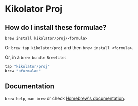 # Kikolator Proj

## How do I install these formulae?

`brew install kikolator/proj/<formula>`

Or `brew tap kikolator/proj` and then `brew install <formula>`.

Or, in a `brew bundle` `Brewfile`:

```ruby
tap "kikolator/proj"
brew "<formula>"
```

## Documentation

`brew help`, `man brew` or check [Homebrew's documentation](https://docs.brew.sh).
